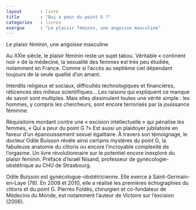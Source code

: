 ```yaml
---
layout       : livre
title        : "Qui a peur du point G ?"
categories   : livres
exergue      : "Le plaisir féminin, une angoisse masculine"
---
```


Le plaisir féminin, une angoisse masculine

Au XXIe siècle, le plaisir féminin reste un sujet tabou. Véritable « continent noir » de la médecine, la sexualité des femmes est très peu étudiée, notamment en France. Comme si l’accès au septième ciel dépendant toujours de la seule qualité d’un amant.

Interdits religieux et sociaux, difficultés technologiques et financières, réticences des milieux scientifiques... Les raisons qui expliquent ce manque de savoir sont multiples. Mais elles dissimulent toutes une vérité simple : les hommes, y compris les chercheurs, sont encore terrorisés par la jouissance féminine.

Réquisitoire mordant contre une « excision intellectuelle » qui pénalise les femmes, « Qui a peur du point G ?» Est aussi un plaidoyer jubilatoire en faveur d’un épanouissement sexuel égalitaire. À travers son témoignage, le docteur Odile Buisson révèle ainsi certains mystères du point G, la fabuleuse anatomie du clitoris ou encore l’incroyable complexité de l’orgasme.
Un livre révolutionnaire sur le potentiel encore inexploré du plaisir féminin.
Préface d’Israël Nisand, professeur de gynécologie-obstétrique au CHU de Strasbourg.

Odile Buisson est gynécologue-obstétricienne. Elle exerce à Saint-Germain-en-Laye (78). En 2009 et 2010, elle a réalisé les premières échographies du clitoris et du point G.
Pierres Foldès, chirurgien et co-fondateur de Médecins du Monde, est notamment l’auteur de Victoire sur l’excision (2006).
